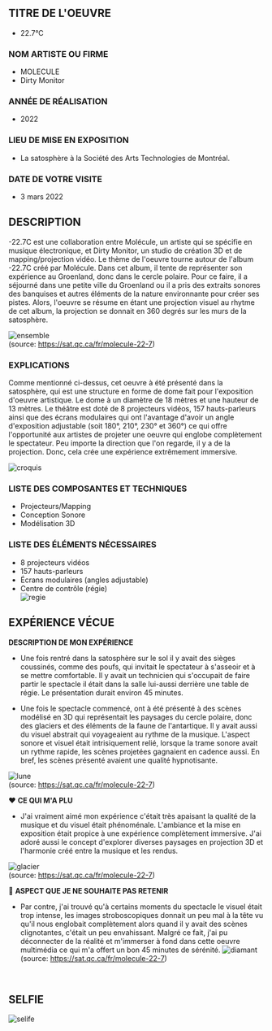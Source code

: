 
## TITRE DE L'OEUVRE
- 22.7°C 
 
### NOM ARTISTE OU FIRME
- MOLECULE
- Dirty Monitor

### ANNÉE DE RÉALISATION
- 2022

### LIEU DE MISE EN EXPOSITION
- La satosphère à la Société des Arts Technologies de Montréal.

### DATE DE VOTRE VISITE 
 - 3 mars 2022

## DESCRIPTION
 -22.7C est une collaboration entre Molécule, un artiste qui se spécifie en musique électronique, et Dirty Monitor, un studio de création 3D et de mapping/projection vidéo. Le thème de l'oeuvre tourne autour de l'album -22.7C créé par Molécule. Dans cet album, il tente de représenter son expérience au Groenland, donc dans le cercle polaire. Pour ce faire, il a séjourné dans une petite ville du Groenland ou il a pris des extraits sonores des banquises et autres éléments de la nature environnante pour créer ses pistes. Alors, l'oeuvre se résume en étant une projection visuel au rhytme de cet album, la projection se donnait en 360 degrés sur les murs de la satosphère.
 
 ![ensemble](photos/sat227_ensembleb.jpg) <br>
 (source: https://sat.qc.ca/fr/molecule-22-7)
 
### EXPLICATIONS
Comme mentionné ci-dessus, cet oeuvre à été présenté dans la satosphère, qui est une structure en forme de dome fait pour l'exposition d'oeuvre artistique. Le dome à un diamètre de 18 mètres et une hauteur de 13 mètres. Le théâtre est doté de 8 projecteurs vidéos, 157 hauts-parleurs ainsi que des écrans modulaires qui ont l'avantage d'avoir un angle d'exposition adjustable (soit 180°, 210°, 230° et 360°) ce qui offre l'opportunité aux artistes de projeter une oeuvre qui englobe complètement le spectateur. Peu importe la direction que l'on regarde, il y a de la projection. Donc, cela crée une expérience extrêmement immersive.

![croquis](croquis/sat227_croquis.png)    

### LISTE DES COMPOSANTES ET TECHNIQUES
 - Projecteurs/Mapping
 - Conception Sonore
 - Modélisation 3D

### LISTE DES ÉLÉMENTS NÉCESSAIRES
 - 8 projecteurs vidéos
 - 157 hauts-parleurs
 - Écrans modulaires (angles adjustable)
 - Centre de contrôle (régie) <br>
 ![regie](photos/sat227_regie.jpg) 

## EXPÉRIENCE VÉCUE

**DESCRIPTION DE MON EXPÉRIENCE**
- Une fois rentré dans la satosphère sur le sol il y avait des sièges coussinés, comme des poufs, qui invitait le spectateur à s'asseoir et à se mettre comfortable. Il y avait un technicien qui s'occupait de faire partir le spectacle il était dans la salle lui-aussi derrière une table de régie. Le présentation durait environ 45 minutes.

- Une fois le spectacle commencé, ont à été présenté à des scènes modélisé en 3D qui représentait les paysages du cercle polaire, donc des glaciers et des éléments de la faune de l'antartique. Il y avait aussi du visuel abstrait qui voyageaient au rythme de la musique. L'aspect sonore et visuel était intrisiquement relié, lorsque la trame sonore avait un rythme rapide, les scènes projetées gagnaient en cadence aussi. En bref, les scènes présenté avaient une qualité hypnotisante.

 ![lune](photos/sat227_lune.jpg) <br>
 (source: https://sat.qc.ca/fr/molecule-22-7)

❤️ **CE QUI M'A PLU**
- J'ai vraiment aimé mon expérience c'était très apaisant la qualité de la musique et du visuel était phénoménale. L'ambiance et la mise en exposition était propice à une expérience complètement immersive. J'ai adoré aussi le concept d'explorer diverses paysages en projection 3D et l'harmonie créé entre la musique et les rendus. 

 ![glacier](photos/sat227_glacier.jpg) <br>
 (source: https://sat.qc.ca/fr/molecule-22-7)


 🤔 **ASPECT QUE JE NE SOUHAITE PAS RETENIR**
 - Par contre, j'ai trouvé qu'à certains moments du spectacle le visuel était trop intense, les images stroboscopiques donnait un peu mal à la tête vu qu'il nous englobait complètement alors quand il y avait des scènes clignotantes, c'était un peu envahissant. Malgré ce fait, j'ai pu déconnecter de la réalité et m'immerser à fond dans cette oeuvre multimédia ce qui m'a offert un bon 45 minutes de sérénité.
 ![diamant](photos/sat227_diamant.jpg) <br>
 (source: https://sat.qc.ca/fr/molecule-22-7)
 <br>
 
 ## SELFIE
![selife](photos/sat227_selfie.jpg)  

